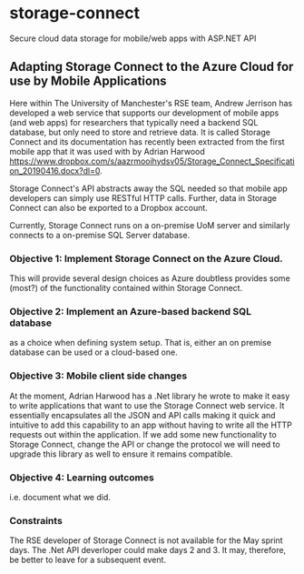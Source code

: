 # storage-connect
Secure cloud data storage for mobile/web apps with ASP.NET API    

## Adapting Storage Connect to the Azure Cloud for use by Mobile Applications

Here within The University of Manchester's RSE team, Andrew Jerrison has developed a web service that supports our development of mobile apps (and web apps) for researchers that typically need a backend SQL database, but only need to store and retrieve data. It is called Storage Connect and its documentation has recently been extracted from the first mobile app that it was used with by Adrian Harwood <https://www.dropbox.com/s/aazrmooihydsv05/Storage_Connect_Specification_20190416.docx?dl=0>. 

Storage Connect's API abstracts away the SQL needed so that mobile app developers can simply use RESTful HTTP calls. Further, data in Storage Connect can also be exported to a Dropbox account.

Currently, Storage Connect runs on a on-premise UoM server and similarly connects to a on-premise SQL Server database.

### Objective 1: Implement Storage Connect on the Azure Cloud.
This will provide several design choices as Azure doubtless provides some (most?) of the functionality contained within Storage Connect.

### Objective 2: Implement an Azure-based backend SQL database
as a choice when defining system setup. That is, either an on premise database can be used or a cloud-based one.

### Objective 3: Mobile client side changes
At the moment, Adrian Harwood has a .Net library he wrote to make it easy to write applications that want to use the Storage Connect web service. It essentially encapsulates all the JSON and API calls making it quick and intuitive to add this capability to an app without having to write all the HTTP requests out within the application. If we add some new functionality to Storage Connect, change the API or change the protocol we will need to upgrade this library as well to ensure it remains compatible.

### Objective 4: Learning outcomes
i.e. document what we did.

### Constraints
The RSE developer of Storage Connect is not available for the May sprint days. The .Net API deverloper could make days 2 and 3. It may, therefore, be better to leave for a subsequent event.
